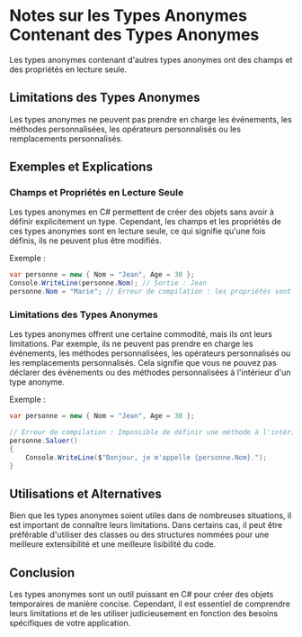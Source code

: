 # Notes sur les Types Anonymes Contenant des Types Anonymes

Les types anonymes contenant d'autres types anonymes ont des champs et des propriétés en lecture seule.

## Limitations des Types Anonymes
Les types anonymes ne peuvent pas prendre en charge les événements, les méthodes personnalisées, les opérateurs personnalisés ou les remplacements personnalisés.

## Exemples et Explications

### Champs et Propriétés en Lecture Seule
Les types anonymes en C# permettent de créer des objets sans avoir à définir explicitement un type. Cependant, les champs et les propriétés de ces types anonymes sont en lecture seule, ce qui signifie qu'une fois définis, ils ne peuvent plus être modifiés.

Exemple :
```csharp
var personne = new { Nom = "Jean", Age = 30 };
Console.WriteLine(personne.Nom); // Sortie : Jean
personne.Nom = "Marie"; // Erreur de compilation : les propriétés sont en lecture seule
```

### Limitations des Types Anonymes
Les types anonymes offrent une certaine commodité, mais ils ont leurs limitations. Par exemple, ils ne peuvent pas prendre en charge les événements, les méthodes personnalisées, les opérateurs personnalisés ou les remplacements personnalisés. Cela signifie que vous ne pouvez pas déclarer des événements ou des méthodes personnalisées à l'intérieur d'un type anonyme.

Exemple :
```csharp
var personne = new { Nom = "Jean", Age = 30 };

// Erreur de compilation : Impossible de définir une méthode à l'intérieur d'un type anonyme
personne.Saluer() 
{
    Console.WriteLine($"Bonjour, je m'appelle {personne.Nom}.");
}
```

## Utilisations et Alternatives
Bien que les types anonymes soient utiles dans de nombreuses situations, il est important de connaître leurs limitations. Dans certains cas, il peut être préférable d'utiliser des classes ou des structures nommées pour une meilleure extensibilité et une meilleure lisibilité du code.

## Conclusion
Les types anonymes sont un outil puissant en C# pour créer des objets temporaires de manière concise. Cependant, il est essentiel de comprendre leurs limitations et de les utiliser judicieusement en fonction des besoins spécifiques de votre application.